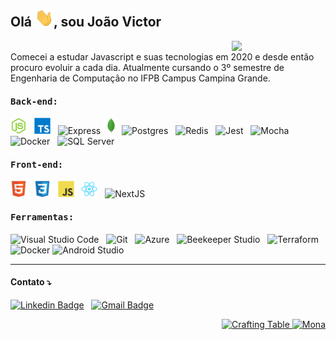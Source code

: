 ## Olá <img src="https://raw.githubusercontent.com/ABSphreak/ABSphreak/master/gifs/Hi.gif" width="30px">, sou João Victor

<a href="https://joaovictornsv.vercel.app" title="Entre no portal">
  <img src="https://static.wikia.nocookie.net/minecraft/images/f/fd/NetherPortalAnimated.gif/revision/latest?cb=20200112000746" align="right" width=150 /><br>
</a>
Comecei a estudar Javascript e suas tecnologias em 2020 e desde então procuro evoluir a cada dia. Atualmente cursando o 3º semestre de Engenharia de Computação no IFPB Campus Campina Grande.

#### <kbd>Back-end:</kbd><br>
<img height="26" title="NodeJS" alt="NodeJS" src="https://raw.githubusercontent.com/devicons/devicon/master/icons/nodejs/nodejs-original.svg"> &nbsp;
<img height="26" title="Typescript" alt="Typescript" src="https://raw.githubusercontent.com/devicons/devicon/master/icons/typescript/typescript-original.svg"> &nbsp;
<img height="26" title="Express" alt="Express" src="https://external-content.duckduckgo.com/iu/?u=https%3A%2F%2Fdzone.com%2Fstorage%2Ftemp%2F8229324-expressjs-logo.png&f=1&nofb=1">
<img height="26" title="MongoDB" alt="MongoDB" src="https://raw.githubusercontent.com/devicons/devicon/master/icons/mongodb/mongodb-original.svg">
<img height="26" title="Postgres" alt="Postgres" src="https://cdn.jsdelivr.net/gh/devicons/devicon/icons/postgresql/postgresql-original.svg"> &nbsp;
<img height="26" title="Redis" alt="Redis" src="https://cdn.jsdelivr.net/gh/devicons/devicon/icons/redis/redis-original.svg"> &nbsp;
<img height="26" title="Jest" alt="Jest" src="https://cdn.freebiesupply.com/logos/large/2x/jest-logo-png-transparent.png"> &nbsp;
<img height="26" title="Mocha" alt="Mocha" src="https://cdn.jsdelivr.net/gh/devicons/devicon/icons/mocha/mocha-plain.svg"> &nbsp;
<img height="26" title="Serverless" alt="Docker" src="https://gitlab.com/uploads/-/system/project/avatar/15112583/serverless_framework.png"> &nbsp;
<img height="26" title="SQL Server" alt="SQL Server" src="https://img.icons8.com/color/480/microsoft-sql-server.png">

####  <kbd>Front-end:</kbd><br>
<img height="26" title="HTML" alt="HTML" src="https://raw.githubusercontent.com/devicons/devicon/master/icons/html5/html5-original.svg"> &nbsp;
<img height="26" title="CSS" alt="CSS" src="https://raw.githubusercontent.com/devicons/devicon/master/icons/css3/css3-original.svg"> &nbsp;
<img height="26" title="Javascript" alt="Javascript" src="https://raw.githubusercontent.com/devicons/devicon/master/icons/javascript/javascript-original.svg"> &nbsp;
<img height="26" title="React / React Native" alt="React / React Native" src="https://raw.githubusercontent.com/devicons/devicon/master/icons/react/react-original.svg"> &nbsp;
<img height="26" title="Next" alt="NextJS" src="https://assets.vercel.com/image/upload/v1607554385/repositories/next-js/next-logo.png">

#### <kbd>Ferramentas:</kbd><br>
<img height="26" title="Visual Studio Code" alt="Visual Studio Code" src="https://cdn.jsdelivr.net/gh/devicons/devicon/icons/vscode/vscode-original.svg"> &nbsp;
<img height="26" title="Git" alt="Git" src="https://cdn.jsdelivr.net/gh/devicons/devicon/icons/git/git-original.svg"> &nbsp;
<img height="26" title="Azure" alt="Azure" src="https://cdn.jsdelivr.net/gh/devicons/devicon/icons/azure/azure-original.svg"> &nbsp;
<img height="26" title="Beekeeper Studio" alt="Beekeeper Studio" src="https://dashboard.snapcraft.io/site_media/appmedia/2020/03/512x512_4JGJ8f7.png"> &nbsp;
<img height="26" title="Terraform" alt="Terraform" src="https://i.pinimg.com/originals/28/ec/74/28ec7440a57536eebad2931517aa1cce.png">
<img height="26" title="Docker" alt="Docker" src="https://cdn.jsdelivr.net/gh/devicons/devicon/icons/docker/docker-original.svg">
<img height="26" title="Android Studio" alt="Android Studio" src="https://2.bp.blogspot.com/-tzm1twY_ENM/XlCRuI0ZkRI/AAAAAAAAOso/BmNOUANXWxwc5vwslNw3WpjrDlgs9PuwQCLcBGAsYHQ/s1600/pasted%2Bimage%2B0.png">


<hr>

#### Contato ⤵️

[![Linkedin Badge](https://img.shields.io/badge/linkedin%20-%230077B5.svg?&style=for-the-badge&logo=linkedin&logoColor=white)](https://www.linkedin.com/in/joaovictornsv/) &nbsp;
[![Gmail Badge](https://img.shields.io/badge/GMAIL-%23DC322F.svg?&style=for-the-badge&logo=gmail&logoColor=white)](mailto:joaovictornsv@gmail.com)

<div align="right">
  <a href="https://joaovictornsv.vercel.app" title="Clique aqui">
    <img src="https://i.pinimg.com/originals/2e/05/b7/2e05b7afeb0c9b20aea25d686cdd5029.gif" width=50 alt="Crafting Table"/>
    <img src="https://github.githubassets.com/images/mona-loading-dark.gif" width=50 alt="Mona"/>
  </a>
</div>
